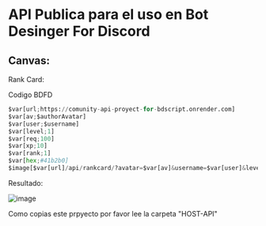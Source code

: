 # API Publica para el uso en Bot Desinger For Discord

## Canvas: 
Rank Card:

Codigo BDFD
```python
$var[url;https://comunity-api-proyect-for-bdscript.onrender.com]
$var[av;$authorAvatar]
$var[user;$username]
$var[level;1]
$var[req;100]
$var[xp;10]
$var[rank;1]
$var[hex;#41b2b0]
$image[$var[url]/api/rankcard/?avatar=$var[av]&username=$var[user]&level=$var[level]&req=$var[req]&xp=$var[xp]&rank=$var[rank]&color_hex=$url[encode;$var[hex]]]
```

Resultado:

![image](https://github.com/quabwww/Comunity-API-Proyect-for-BDScript/assets/148601206/4d3d720c-cbdc-473e-afad-5504614c602b)

Como copias este prpyecto por favor lee la carpeta "HOST-API"
